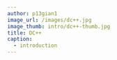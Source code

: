 ```yaml
---
author: p13gian1
image_url: /images/dc++.jpg
image_thumb: intro/dc++-thumb.jpg
title: DC++
caption: 
  - introduction
---
```

